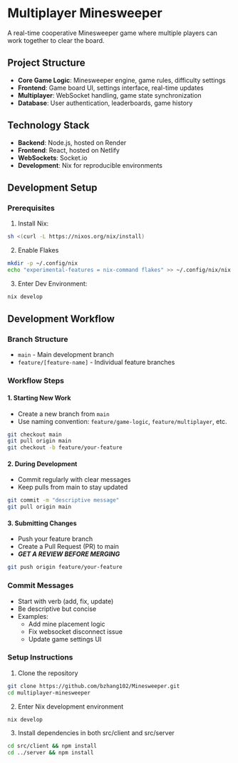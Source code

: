 # Multiplayer Minesweeper

A real-time cooperative Minesweeper game where multiple players can work together to clear the board.

## Project Structure

- **Core Game Logic**: Minesweeper engine, game rules, difficulty settings
- **Frontend**: Game board UI, settings interface, real-time updates
- **Multiplayer**: WebSocket handling, game state synchronization
- **Database**: User authentication, leaderboards, game history

## Technology Stack

- **Backend**: Node.js, hosted on Render
- **Frontend**: React, hosted on Netlify
- **WebSockets**: Socket.io
- **Development**: Nix for reproducible environments

## Development Setup

### Prerequisites
1. Install Nix:
```bash
sh <(curl -L https://nixos.org/nix/install)
```
2. Enable Flakes
```bash
mkdir -p ~/.config/nix
echo "experimental-features = nix-command flakes" >> ~/.config/nix/nix.conf
```
3. Enter Dev Environment:
```bash
nix develop
```
## Development Workflow

### Branch Structure
- `main` - Main development branch
- `feature/[feature-name]` - Individual feature branches

### Workflow Steps
#### 1. Starting New Work
- Create a new branch from `main`
- Use naming convention: `feature/game-logic`, `feature/multiplayer`, etc.
```bash
git checkout main
git pull origin main
git checkout -b feature/your-feature
```
#### 2. During Development
- Commit regularly with clear messages
- Keep pulls from main to stay updated
```bash
git commit -m "descriptive message"
git pull origin main
```
#### 3. Submitting Changes
- Push your feature branch
- Create a Pull Request (PR) to main
- ***GET A REVIEW BEFORE MERGING***

```bash
git push origin feature/your-feature
```
### Commit Messages
- Start with verb (add, fix, update)
- Be descriptive but concise
- Examples:
   - Add mine placement logic
   - Fix websocket disconnect issue
   - Update game settings UI

### Setup Instructions
1. Clone the repository
```bash
git clone https://github.com/bzhang102/Minesweeper.git
cd multiplayer-minesweeper
```
2. Enter Nix development environment
```bash
nix develop
```
3. Install dependencies in both src/client and src/server
```bash
cd src/client && npm install
cd ../server && npm install
